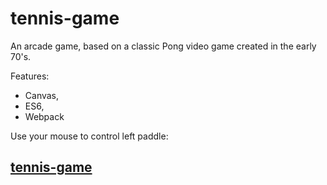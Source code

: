 # tennis-game
An arcade game, based on a classic Pong video game created in the early 70's.

Features:
* Canvas,
* ES6,
* Webpack

Use your mouse to control left paddle:

## [tennis-game](https://marcin-wiglusz.github.io/tennis-game/)
